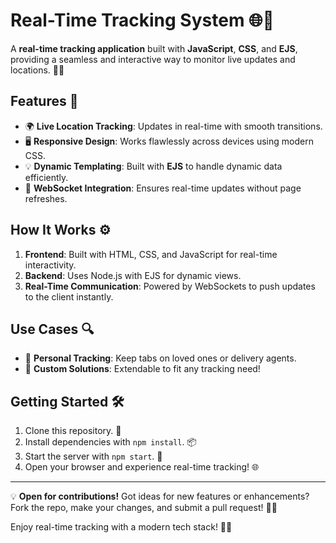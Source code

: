# Real-Time Tracking System 🌐📍

A **real-time tracking application** built with **JavaScript**, **CSS**, and **EJS**, providing a seamless and interactive way to monitor live updates and locations. 🚀✨

## Features 🎯

- 🌍 **Live Location Tracking**: Updates in real-time with smooth transitions.
- 🖥️ **Responsive Design**: Works flawlessly across devices using modern CSS.
- 💡 **Dynamic Templating**: Built with **EJS** to handle dynamic data efficiently.
- 📡 **WebSocket Integration**: Ensures real-time updates without page refreshes.

## How It Works ⚙️

1. **Frontend**: Built with HTML, CSS, and JavaScript for real-time interactivity.
2. **Backend**: Uses Node.js with EJS for dynamic views.
3. **Real-Time Communication**: Powered by WebSockets to push updates to the client instantly.

## Use Cases 🔍

- 🏃 **Personal Tracking**: Keep tabs on loved ones or delivery agents.
- 🌟 **Custom Solutions**: Extendable to fit any tracking need!

## Getting Started 🛠️

1. Clone this repository. 🐙
2. Install dependencies with `npm install`. 📦
3. Start the server with `npm start`. 🚀
4. Open your browser and experience real-time tracking! 🌐

---

💡 **Open for contributions!** Got ideas for new features or enhancements? Fork the repo, make your changes, and submit a pull request! 🙌✨

Enjoy real-time tracking with a modern tech stack! 🎉📍
